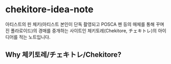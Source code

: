 # chekitore-idea-note
아티스트의 핀 체키(아티스트 본인이 단독 촬영되고 POSCA 펜 등의 매체를 통해 꾸며진 폴라로이드)의 경매를 중개하는 사이트인 체키토레(Chekitore, チェキトレ)의 아이디어를 적는 노트입니다.


## Why 체키토레/チェキトレ/Chekitore?
